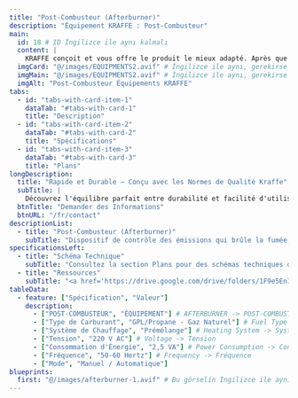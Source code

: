 ```yaml
---
title: "Post-Combusteur (Afterburner)"
description: "Équipement KRAFFE : Post-Combusteur"
main:
  id: 18 # ID İngilizce ile aynı kalmalı
  content: |
    KRAFFE conçoit et vous offre le produit le mieux adapté. Après que vous commenciez à utiliser les produits, KRAFFE vous offre un support client en ligne 7j/7 24h/24.
  imgCard: "@/images/EQUIPMENTS2.avif" # İngilizce ile aynı, gerekirse değiştirin
  imgMain: "@/images/EQUIPMENTS2.avif" # İngilizce ile aynı, gerekirse değiştirin
  imgAlt: "Post-Combusteur Équipements KRAFFE"
tabs:
  - id: "tabs-with-card-item-1"
    dataTab: "#tabs-with-card-1"
    title: "Description"
  - id: "tabs-with-card-item-2"
    dataTab: "#tabs-with-card-2"
    title: "Spécifications"
  - id: "tabs-with-card-item-3"
    dataTab: "#tabs-with-card-3"
    title: "Plans"
longDescription:
  title: "Rapide et Durable – Conçu avec les Normes de Qualité Kraffe"
  subTitle: |
    Découvrez l'équilibre parfait entre durabilité et facilité d'utilisation, vous permettant de créer des expériences café extraordinaires avec confiance et précision. Découvrez le Post-Combusteur parmi les équipements de KRAFFE ROASTERS.
  btnTitle: "Demander des Informations"
  btnURL: "/fr/contact"
descriptionList:
  - title: "Post-Combusteur (Afterburner)"
    subTitle: "Dispositif de contrôle des émissions qui brûle la fumée, les composés organiques volatils (COV) et les odeurs du processus de torréfaction à haute température. Il aide à respecter les réglementations environnementales et réduit la pollution de l'air."
specificationsLeft:
  - title: "Schéma Technique"
    subTitle: "Consultez la section Plans pour des schémas techniques détaillés."
  - title: "Ressources"
    subTitle: "<a href='https://drive.google.com/drive/folders/1F9e5EnI17jGkLRrw7HO03CCXrCJqcPnb' target='_blank' rel='noopener noreferrer' class='text-orange-500 hover:text-orange-600 dark:text-orange-400 dark:hover:text-orange-300 hover:underline'>Télécharger les Manuels Utilisateur et Catalogues</a>"
tableData:
  - feature: ["Spécification", "Valeur"]
    description:
      - ["POST-COMBUSTEUR", "ÉQUIPEMENT"] # AFTERBURNER -> POST-COMBUSTEUR
      - ["Type de Carburant", "GPL/Propane - Gaz Naturel"] # Fuel Type -> Type de Carburant
      - ["Système de Chauffage", "Prémélange"] # Heating System -> Système de Chauffage, Premix -> Prémélange
      - ["Tension", "220 V AC"] # Voltage -> Tension
      - ["Consommation d'Énergie", "2,5 VA"] # Power Consumption -> Consommation d'Énergie (virgül ondalık ayırıcı)
      - ["Fréquence", "50-60 Hertz"] # Frequency -> Fréquence
      - ["Mode", "Manuel / Automatique"]
blueprints:
  first: "@/images/afterburner-1.avif" # Bu görselin İngilizce ile aynı olduğunu varsayıyorum
---
```

